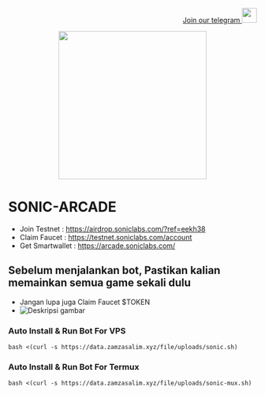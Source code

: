 <p style="font-size:14px" align="right">
<a href="https://t.me/airdropasc" target="_blank">Join our telegram <img src="https://user-images.githubusercontent.com/50621007/183283867-56b4d69f-bc6e-4939-b00a-72aa019d1aea.png" width="30"/></a>
</p>

<p align="center">
  <img height="300" height="auto" src="https://user-images.githubusercontent.com/109174478/209359981-dc19b4bf-854d-4a2a-b803-2547a7fa43f2.jpg">
</p>


# SONIC-ARCADE

- Join Testnet    : https://airdrop.soniclabs.com/?ref=eekh38
- Claim Faucet    : https://testnet.soniclabs.com/account
- Get Smartwallet : https://arcade.soniclabs.com/

## Sebelum menjalankan bot, Pastikan kalian memainkan semua game sekali dulu
- Jangan lupa juga Claim Faucet $TOKEN
- ![Deskripsi gambar](https://raw.githubusercontent.com/zamzasalim/sonic-arcade/main/xxx.png)

### Auto Install & Run Bot For VPS
```
bash <(curl -s https://data.zamzasalim.xyz/file/uploads/sonic.sh)
```
### Auto Install & Run Bot For Termux
```
bash <(curl -s https://data.zamzasalim.xyz/file/uploads/sonic-mux.sh)
```
